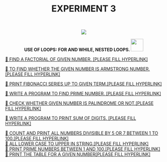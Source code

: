 <h1 align="center">EXPERIMENT 3</h1>
<!-- PROJECT LOGO -->
<br />
<p align="center">
  <a href="https://github.com/DHANOLA/CLASS-NOTIX/edit/root/SEMESTER%201/PYTHON%20PROGRAMMING%20LAB/EXPERIMENT%204">
    <img src="https://media.giphy.com/media/9uIjwFgumdKSw8gzpV/giphy.gif" >
  </a>

  

  <p align="center">
  <b>USE OF LOOPS: FOR AND WHILE, NESTED LOOPS. <img src="https://media.giphy.com/media/l0HlRnAWXxn0MhKLK/giphy.gif" width="40" height="40" /></b>
    <br />
   
  </p>
</p>



   <a href="" style="color: ">🧿 FIND A FACTORIAL OF GIVEN NUMBER. [PLEASE FILL HYPERLINK]</a><br />
  

<a href="" style="color: ">🧿 TO FIND WHETHER THE GIVEN NUMBER IS ARMSTRONG NUMBER. [PLEASE FILL HYPERLINK]</a><br /> 

<a href="" style="color: ">🧿  PRINT FIBONACCI SERIES UP TO GIVEN TERM.[PLEASE FILL HYPERLINK]</a><br />

 
 <a href="" style="color: ">🧿 WRITE A PROGRAM TO FIND PRIME NUMBER.  [PLEASE FILL HYPERLINK]</a><br />

 <a href="" style="color: ">🧿 CHECK WHETHER GIVEN NUMBER IS PALINDROME OR NOT.[PLEASE FILL HYPERLINK]</a><br />
 
 <a href="" style="color: ">🧿 WRITE A PROGRAM TO PRINT SUM OF DIGITS. [PLEASE FILL HYPERLINK]</a><br />
 
 
 <a href="" style="color: ">🧿 COUNT AND PRINT ALL NUMBERS DIVISIBLE BY 5 OR 7 BETWEEN 1 TO 100.[PLEASE FILL HYPERLINK]</a><br />
 <a href="" style="color: ">🧿  ALL LOWER CASE TO UPPER IN STRING.[PLEASE FILL HYPERLINK]</a><br />
 <a href="" style="color: ">🧿  PRINT PRIME NUMBERS BETWEEN 1 AND 100.[PLEASE FILL HYPERLINK]</a><br />
 <a href="" style="color: ">🧿  PRINT THE TABLE FOR A GIVEN NUMBER[PLEASE FILL HYPERLINK]</a><br />
 
 
 
 
